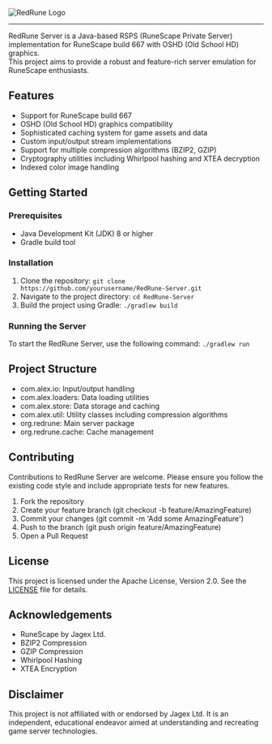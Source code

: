 ![RedRune Logo](https://i.imgur.com/uWQTVKc.png)

---

RedRune Server is a Java-based RSPS (RuneScape Private Server) implementation for RuneScape build 667 with OSHD (Old School HD) graphics.
<br>This project aims to provide a robust and feature-rich server emulation for RuneScape enthusiasts.

## Features

- Support for RuneScape build 667
- OSHD (Old School HD) graphics compatibility
- Sophisticated caching system for game assets and data
- Custom input/output stream implementations
- Support for multiple compression algorithms (BZIP2, GZIP)
- Cryptography utilities including Whirlpool hashing and XTEA decryption
- Indexed color image handling

## Getting Started

### Prerequisites

- Java Development Kit (JDK) 8 or higher
- Gradle build tool

### Installation

1. Clone the repository: `git clone https://github.com/yourusername/RedRune-Server.git`
2. Navigate to the project directory:   `cd RedRune-Server`
3. Build the project using Gradle:   `./gradlew build`

### Running the Server

To start the RedRune Server, use the following command: `./gradlew run`

## Project Structure

- com.alex.io: Input/output handling
- com.alex.loaders: Data loading utilities
- com.alex.store: Data storage and caching
- com.alex.util: Utility classes including compression algorithms
- org.redrune: Main server package
- org.redrune.cache: Cache management

## Contributing

Contributions to RedRune Server are welcome. Please ensure you follow the existing code style and include appropriate tests for new features.

1. Fork the repository
2. Create your feature branch (git checkout -b feature/AmazingFeature)
3. Commit your changes (git commit -m 'Add some AmazingFeature')
4. Push to the branch (git push origin feature/AmazingFeature)
5. Open a Pull Request

## License

This project is licensed under the Apache License, Version 2.0. See the [LICENSE](LICENSE) file for details.

## Acknowledgements

- RuneScape by Jagex Ltd.
- BZIP2 Compression
- GZIP Compression
- Whirlpool Hashing
- XTEA Encryption

## Disclaimer

This project is not affiliated with or endorsed by Jagex Ltd. It is an independent, educational endeavor aimed at understanding and recreating game server technologies.


